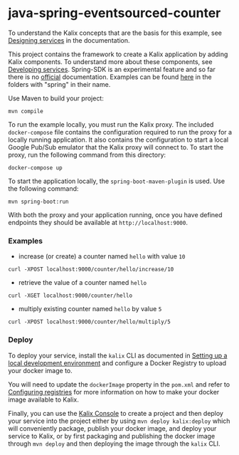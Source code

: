 # java-spring-eventsourced-counter



To understand the Kalix concepts that are the basis for this example, see [Designing services](https://docs.kalix.io/java/development-process.html) in the documentation.



This project contains the framework to create a Kalix application by adding Kalix components. To understand more about these components, see [Developing services](https://docs.kalix.io/services/). Spring-SDK is an experimental feature and so far there is no [official](https://docs.kalix.io/) documentation. Examples can be found [here](https://github.com/lightbend/kalix-jvm-sdk/tree/main/samples) in the folders with "spring" in their name.



Use Maven to build your project:

```shell
mvn compile
```



To run the example locally, you must run the Kalix proxy. The included `docker-compose` file contains the configuration required to run the proxy for a locally running application.
It also contains the configuration to start a local Google Pub/Sub emulator that the Kalix proxy will connect to.
To start the proxy, run the following command from this directory:

```shell
docker-compose up
```

To start the application locally, the `spring-boot-maven-plugin` is used. Use the following command:

```shell
mvn spring-boot:run
```

With both the proxy and your application running, once you have defined endpoints they should be available at `http://localhost:9000`. 

### Examples

- increase (or create) a counter named `hello` with value `10`
```shell
curl -XPOST localhost:9000/counter/hello/increase/10
```

- retrieve the value of a counter named `hello`
```shell
curl -XGET localhost:9000/counter/hello
```

- multiply existing counter named `hello` by value `5`
```shell
curl -XPOST localhost:9000/counter/hello/multiply/5
```

### Deploy

To deploy your service, install the `kalix` CLI as documented in
[Setting up a local development environment](https://docs.kalix.io/setting-up/)
and configure a Docker Registry to upload your docker image to.

You will need to update the `dockerImage` property in the `pom.xml` and refer to
[Configuring registries](https://docs.kalix.io/projects/container-registries.html)
for more information on how to make your docker image available to Kalix.

Finally, you can use the [Kalix Console](https://console.kalix.io)
to create a project and then deploy your service into the project either by using `mvn deploy kalix:deploy` which
will conveniently package, publish your docker image, and deploy your service to Kalix, or by first packaging and
publishing the docker image through `mvn deploy` and then deploying the image
through the `kalix` CLI.
